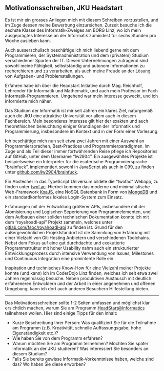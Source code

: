 ## Motivationsschreiben, JKU Headstart

Es ist mir ein grosses Anliegen mich mit diesem Schreiben vorzustellen, und im Zuge dessen meine Bewerbung einzureichen. Zurzeit besuche ich die sechste Klasse des Informatik-Zweiges am BORG Linz, wo ich mein ausgeprägtes Interesse an der Informatik zumindest für sechs Stunden pro Woche ausleben kann. 

Auch ausserschulisch beschäftige ich mich liebend gerne mit dem Programmieren, der Systemadministration und dem (privatem) Studium verschiedener Sparten der IT. Diesen Unternehmungen zutragend sind sowohl meine Fähigkeit, selbstständig und autonom Informationen zu recherchieren und zu verarbeiten, als auch meine Freude an der Lösung von Aufgaben- und Problemstellungen.

Erfahren habe ich über die Headstart Initiative durch Mag. Reichholf, Lehrender für Informatik und Mathematik, und auch mein Professor im Fach Informatik-Programmieren. Umgehend war mein Interesse geweckt, und ich informierte mich näher.

Das Studium der Informatik ist mir seit Jahren ein klares Ziel, naturgemäß auch die JKU eine attraktive Universität vor allem auch in diesem Fachbereich. Mein besonderes Interesse gilt hier der exakten und auch theorethischen beleuchtung einiger Grundlagen der Informatik und Programmierung, insbesondere im Kontext und in der Form einer Vorlesung. 

Ich beschäftige mich nun seit etwa zwei Jahren mit einer Auswahl an Programmiersprachen, Best-Practices und Programmierparadigmen. Im Zuge und als Teil dieser immer fortwährenden Reise pflege ich Repositories auf GitHub, unter dem Username “lw2904”. Ein ausgewähltes Projekte ist beispielsweise ein Interpreter für die esoterische Programmiersprache “brainfuck”, implementiert sowohl in JavaScript als auch in C99, zu finden unter [github.com/lw2904/brainfuck](https://github.com/LW2904/brainfuck).

Ein Abstecher in das TypeScript Universum bildete die “twofac” Webapp, zu finden unter [twof.ac](https://twof.ac). Hierbei kommen das moderne und minimalistische Web-Framework [KoaJS](https://koajs.com/), eine NoSQL Datenbank in Form von [MongoDB](https://koajs.com/) und ein standardkonformes lokales Login-System zum Einsatz. 

Erfahrungen mit der Entwicklung größerer APIs, insbesondere mit der Atomisierung und Logischen Seperierung von Programmelementen, und dem Aufbauen einer soliden technischen Dokumentation konnte ich mit dem “royalroadl-api” Projekt sammeln, welches unter [gitlab.com/fsoc/royalroadl-api](https://gitlab.com/fsoc/royalroadl-api) zu finden ist. Grund für den außergewöhnlichen Projektstandort ist die Sammlung von Erfahrung mit einer Vielzahl von Git-Hosting Anbietern und verschiedenen Toolchains. Nebst dem Fokus auf eine gut durchdachte und exekutierte Programmstruktur mit hoher Usability nahm auch ein strukturierter Entwicklungsprozess durch intensive Verwendung von Issues, Milestones und Continuous Integration eine promintente Rolle ein.

Inspiration und technisches Know-How für eine Vielzahl meiner Projekte konnte (und kann) ich im CoderDojo Linz finden, welches ich seit etwa zwei Jahren regelmässig besuche. Neben produktiven Austausch mit deutlich erfahreneren Entwicklern und der Arbeit in einer angenehmen und offenen Umgebung, kann ich dort auch anderen Besuchern Hilfestellung bieten.

---

Das Motivationsschreiben sollte 1-2 Seiten umfassen und möglichst klar ersichtlich machen, warum Sie am Programm [HeadStart@Informatics](http://informatik.jku.at/headstart/) teilnehmen wollen. Hier sind einige Tipps für den Inhalt:

- Kurze Beschreibung Ihrer Person: Was qualifiziert Sie für die Teilnahme am Programm (z.B. Kreativität, schnelle Auffassungsgabe, hohe Eigenständigkeit etc.)? 
- Wie haben Sie von dem Programm erfahren? 
- Warum möchten Sie am Programm teilnehmen? Möchten Sie später Informatik an der JKU studieren? Was interessiert Sie besonders an diesem Studium? 
- Falls Sie bereits gewisse Informatik-Vorkenntnisse haben, welche sind das? Wo haben Sie diese erworben?
